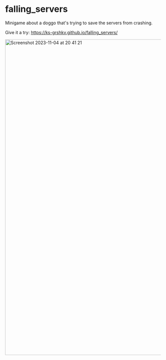 # falling_servers


Minigame about a doggo that's trying to save the servers from crashing. 

Give it a try:
https://ks-grshkv.github.io/falling_servers/


<img width="1020" alt="Screenshot 2023-11-04 at 20 41 21" src="https://github.com/ks-grshkv/falling_servers/assets/103319207/0aba437e-d127-4bba-a1bb-0d086416c303">
